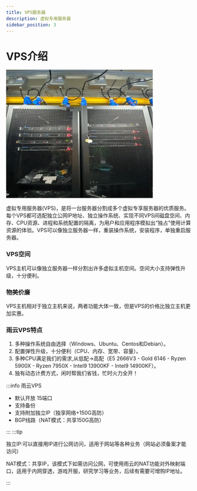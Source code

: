 ```yaml
---
title: VPS服务器
description: 虚拟专用服务器
sidebar_position: 3
---
```


# VPS介绍
![vps@50](vps.jpg)

虚拟专用服务器(VPS)，是将一台服务器分割成多个虚拟专享服务器的优质服务。每个VPS都可选配独立公网IP地址、独立操作系统、实现不同VPS间磁盘空间、内存、CPU资源、进程和系统配置的隔离，为用户和应用程序模拟出“独占”使用计算资源的体验。VPS可以像独立服务器一样，重装操作系统，安装程序，单独重启服务器。


### VPS空间

VPS主机可以像独立服务器一样分割出许多虚拟主机空间。空间大小支持弹性升级，十分便利。

### 物美价廉

VPS主机相对于独立主机来说，两者功能大体一致，但是VPS的价格比独立主机更加实惠。

### 雨云VPS特点

1. 多种操作系统自由选择（Windows、Ubuntu、Centos和Debian）。
2. 配置弹性升级，十分便利（CPU、内存、宽带、容量）。
3. 多种CPU满足我们的需求,从低配->高配（E5 2666V3 - Gold 6146 - Ryzen 5900X - Ryzen 7950X - Intel9 13900KF - Intel9 14900KF）。
4. 独有动态计费方式，闲时帮我们省钱，忙时火力全开！


:::info
雨云VPS

- 默认开放 15端口
- 支持备份
- 支持附加独立IP（独享网络+150G高防）
- BGP线路（NAT模式：共享150G高防）
  
:::
:::tip

独立IP:可以直接用IP进行公网访问，适用于网站等各种业务（网站必须备案才能访问）

NAT模式：共享IP，该模式下如需访问公网，可使用雨云的NAT功能对外映射端口，适用于内网穿透，游戏开服，研究学习等业务，后续有需要可增购IP地址。

:::
